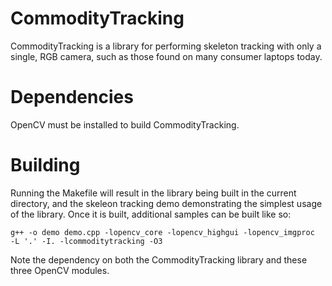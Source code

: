 CommodityTracking
=========

CommodityTracking is a library for performing skeleton tracking with only a single, RGB camera, such as those found on many consumer laptops today.

Dependencies
=========

OpenCV must be installed to build CommodityTracking.

Building
=========

Running the Makefile will result in the library being built in the current directory, and the skeleon tracking demo demonstrating the simplest usage of the library. Once it is built, additional samples can be built like so:

    g++ -o demo demo.cpp -lopencv_core -lopencv_highgui -lopencv_imgproc  -L '.' -I. -lcommoditytracking -O3

Note the dependency on both the CommodityTracking library and these three OpenCV modules.